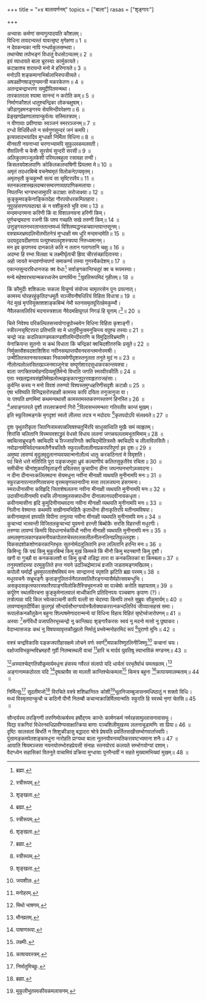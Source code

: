 +++
title = "०४ बालावर्णनम्"
topics = ["बाला"]
rasas = ["शृङ्गारः"]

+++
  
अभ्यासः कर्मणां सम्यगुत्पादयति कौशलम्।  
विधिना तावदभ्यस्तं यावत्सृष्ट मृगेक्षणा॥ 1 ॥  
न देवकन्यका नापि गन्धर्वकुलसम्भवा।  
तथाप्येषा तपोभङ्गं विधातुं वेधसोऽप्यलम्॥ 2 ॥  
इयं व्याधायते बाला भ्रूरस्याः कार्मुकायते।  
कटाक्षाश्च शरायन्ते मनो मे हरिणायते॥ 3 ॥  
मनोऽपि शङ्कमानाभिर्बालाभिरुपजीव्यते।  
अषडक्षीणषाड्गुण्यमन्त्री मकरकेतनः॥ 4 ॥  
अतन्द्रचन्द्राभरणा समुद्दीपितमन्मथा।  
तारकातरला श्यामा सानन्दं न करोति कम्॥ 5 ॥  
निर्माणकौशलं धातुश्चन्द्रिका लोकचक्षुषाम्।  
क्रीडागृहमनङ्गस्य सेयमिन्दीवरेक्षणा॥ 6 ॥  
प्रेङ्खणप्रेक्षणालापान्कुर्वत्यः सस्मितत्रपम्।  
न वीणायाः प्रवीणायाः स्वञ्जनं स्मररञ्जनम्॥ 7 ॥  
दग्धो विधिर्विधत्ते न सर्वगुणसुन्दरं जनं कमपि।  
इत्यपवादभयादिव मुग्धाक्षी निर्मिता विधिना॥ 8 ॥  
मीनवती नयनाभ्यां चरणाभ्यामपि सुफुल्लकमलवती।  
शैवालिनी च केशैः सुरसेयं सुन्दरी सरसी॥ 9 ॥  
अलिकुलमञ्जुलकेशी परिमलबहुला रसावहा तन्वी।  
किसलयपेशलपाणिः कोकिलकलभाषिणी प्रियतमा मे॥ 10 ॥  
अमृतं तदधरबिम्बे वचनेष्वमृतं विलोकनेऽप्यमृतम्।  
अमृतभृतौ कुचकुम्भौ सत्यं सा सृष्टिरपरैव॥ 11 ॥  
स्तनकलशस्खलदम्बरसम्वरणव्यग्रपाणिकमलायाः।  
निपतन्ति भाग्यभाजामुपरि कटाक्षाः सरोजाक्ष्याः॥ 12 ॥  
कुङ्कुमपङ्केनाङ्कितदेहा गौरपयोधरकम्पितहारा।  
नूपुरहंसरणत्पदपद्मा कं न वशीकुरुते भुवि रामा॥ 13 ॥  
मन्दमन्दगमना करिणी किं वा विशालनयना हरिणी किम्।  
पूर्णचन्द्रमदना रजनी किं पश्य गच्छति सखे तरुणी किम्॥ 14 ॥  
उत्तुङ्गस्तनभरतान्ततान्तमध्यं विश्लिष्यद्धनकचवान्तवान्तसूनम्।  
वक्त्राब्जभ्रमदलिभीतभीतनेत्रं मुग्धाक्षी मम धुरि मन्दमन्दमेति॥ 15 ॥  
उदयदुदयदीक्षणाय पत्युश्चपलदृशस्त्रपया निरुध्यमानम्।  
मन इव कृपणस्य दानकाले कति न ततान गतागतानि चक्षुः॥ 16 ॥  
अदम्भा हि रम्भा विलक्षा च लक्ष्मीर्घृताची ह्रिया चीरसंच्छादितास्या।  
अहो जायते मन्दवर्णाप्यपर्णा समाकर्ण्य तस्या गुणस्यैकदेशम्॥ 17 ॥  
एकान्तसुन्दरविधानजडः क्व वेधाः[^1] सर्वाङ्गकान्तिचतुरं क्व च रूपमस्याः।  
मन्ये महेश्वरभयान्मकरध्वजेन प्राणार्थिना [^2]युवतिरूपमिदं गृहीतम्॥ 18 ॥  


[^1]: ब्रह्मा.


[^2]: स्त्रीरूपम्.
 
किं कौमुदीः शशिकलाः सकला विचूर्ण्य संयोज्य चामृतरसेन पुनः प्रयत्नात्।  
कामस्य घोरहरहुंकृतिदग्धमूर्तेः सञ्जीवनौषधिरियं विहिता विधात्रा॥ 19 ॥  
नेदं मुखं मृगवियुक्तशशाङ्कबिम्बं नेमौ स्तनावमृतपूरितहेमकुम्भौ।  
नैवैलकावलिरियं मदनास्त्रशाला नैवेदमक्षियुगलं निगडं हि यूनाम्।[^3]॥ 20 ॥  


[^3]: शृङ्खला.
 
चित्ते निवेश्य परिकल्पितसत्त्वयोगान्रूपोच्चयेन विधिना विहिता कृशाङ्गी।  
स्त्रीरत्नसृष्टिरपरा प्रतिभाति सा मे धातुर्विभुत्वमनुचिन्त्य वपुश्च तस्याः॥ 21 ॥  
चन्द्रो जडः कदलिकाण्डमकाण्डशीतमिन्दीवराणि च विमुद्रितविभ्रमाणि।  
येनाक्रियन्त सुतनोः स कथं विधाता किं चन्द्रिकां क्वचिदशीतरुचिः प्रसूते॥ 22 ॥  
निर्मुक्तसैशवदशाशिशिरा नवीनसम्प्राप्तयौवनवसन्तमनोरमश्रीः।  
उन्मीलितस्तननवस्तबका निकाममेणीदृशस्तनुलता तनुते मुदं नः॥ 23 ॥  
नीलोत्पलोल्लसितखञ्जनमञ्जुनेत्रा सम्पूर्णशारदसुधाकरकान्तवक्त्रा।  
बाला जगत्त्रितयमोहनदिव्यमूर्तिर्मन्ये विभाति जगति स्मरवीरकीर्तिः॥ 24 ॥  
एताः स्खलद्वलयसंहृतिमेखलोत्थझङ्कारनूपुररवाहृतराजहंसाः।  
कुर्वन्ति कस्य न मनो विवशं तरुण्यो विश्वस्तमुग्धहरिणीसदृशैः कटाक्षैः॥ 25 ॥  
एषा भविष्यति विनिद्रसरोरुहाक्षी कामस्य कापि दयिता तनुजानुजा वा।  
यः पश्यति क्षणमिमां कथमन्यथासौ कामस्तमस्तकरुणस्तरुणं हिनस्ति॥ 26 ॥  
[^1]अपाङ्गतरले दृशौ तरलवक्रवर्णा गिरो [^2]विलासभरमन्थरा गतिरतीव कान्तं मुखम्।  
इति स्फुरितमङ्गके मृगदृशां स्वतो लीलया तदत्र न मदोदयः [^3]कृतपदोऽपि संलक्ष्यते॥ 27 ॥  


[^1]: नेत्रप्रान्तचञ्चले.


[^2]: विलासभरेण मन्थरा मन्दा गतिः.


[^3]: कृतस्थितिः.
 
दृशः पृथुतरीकृता जितनिजाब्जपत्त्रत्विषश्चतुर्भिरपि साधुसाध्विति मुखैः समं व्याहृतम्।  
शिरांसि चलितानि विस्मयवशाद्ध्रुवं वेधसो विधाय ललनां जगत्त्रयललामभूतामिमाम्॥ 28 ॥  
क्वचित्सभ्रूभङ्गैः क्वचिदपि च लज्जापरिणतैः क्वचिद्भीतित्रस्तैः क्वचिदपि च लीलाविलसितैः।  
नवोढानामेभिर्वदनकमलैर्नेत्रचलितैः स्फुरल्लीलालीनाप्रकरपरिपूर्णा इव दृशः॥ 29 ॥  
अमुष्या लावण्यं मृदुलमृदुलानप्यवयवान्मनोलौल्यं धातुः करकठिनतां मे विमृशति।  
पदं चित्ते धत्ते मतिरिति पुरा पङ्कजभुवा ध्रुवं कल्याणीयं कलितसुकृतैरेव रचिता॥ 30 ॥  
समीचीना चीनांशुकपरिवृताङ्गी प्रविलसत् कुचापीना हीना जघनघनभागेऽब्जवदना।  
न दीना दीनान्तःकलितमदना सेयमधुना नवीना मीनाक्षी व्यथयति मुनीनामपि मनः॥ 31 ॥  
स्फुरन्नानारत्नारुणितवसना वृत्तमसृणस्तनापीना मत्ता तरलजघना हंसगमना।  
स्मराधीनासीना कविहृदि जिताशेषललना नवीना मीनाक्षी व्यथयति मुनीनामपि मनः॥ 32 ॥  
उदासीनालीनामपि वचसि लीनातमुलसत्त्रपाधीना दीनालपनपदवीनायकधृता।  
कवीनामासीना हृदि कुमुदिनीनाथवदना नवीना मीनाक्षी व्यथयति मुनीनामपि मनः॥ 33 ॥  
निलीना वेश्मान्तः कथमपि सखीनामभिहितैः कृताधीना हीनाकृतिरपि मतीनामविषया।  
कवीनामज्ञत्वं ज्ञपयति विपीना तनुतया नवीना मीनाक्षी व्यथयति मुनीनामपि मनः॥ 34 ॥  
कुचाभ्यां भास्वन्ती विजितलकुचाभ्यां युवमनो हरन्ती बिब्बोकैः सरसि विहरन्ती मधुरगीः।  
तरुण्या लावण्यं किमपि विदधानार्भकविधौ नवीना मीनाक्षी व्यथयति मुनीनामपि मनः॥ 35 ॥  
अमलमृणालकाण्डकमनीयकपोलरुचेस्तरलसलीलनीलनलिनप्रतिफुल्लदृशः।  
 विकसदशोकशोणकरकान्तिभृतः सुतनोर्मदलुलितानि हन्त ललितानि हरन्ति मनः॥ 36 ॥  
किमिन्दुः किं पद्मं किमु मुकुरबिम्बं किमु मुखं किमब्जे किं मीनौ किमु मदनबाणौ किमु दृशौ।  
खगौ वा गुच्छौ वा कनककलशौ वा किमु कुचौ तडिद्वा तारा वा कनकलितकां वा किमबला॥ 37 ॥  
तनुस्पर्शादस्या दरमुकुलिते हन्त नयने उदञ्चिद्रोमाञ्चं व्रजति जडतामङ्गमखिलम्।  
कपोलौ घर्मार्द्रौ ध्रुवमुपरताशेषविषयं मनः सान्द्रानन्दं स्पृशति झटिति ब्रह्म परमम्॥ 38 ॥  
मधुरवचनैः सभ्रूभङ्गैः कृताङ्गुलितर्जनैरलसवलितैरङ्गन्यासैर्महोत्सवबन्धुभिः। असकृदसकृत्स्फारस्फारैरपाङ्गविलोकितैस्त्रिभुवनजये सा पञ्चेषोः करोति सहायताम्॥ 39 ॥  
कर्पूरेण स्थलविरचना कुङ्कुमेनालवालं माध्वीकानि प्रतिदिनपयः पञ्चबाणः कृपाणः (?)।  
तत्रोत्पन्ना यदि किल भवेत्काञ्चनी कापि वल्ली सा चेदस्याः किमपि लभते सुब्रुवः सौकुमार्यम्॥ 40 ॥  
लावण्यामृतदीर्घिका कुलगृहं सौन्दर्यसौभाग्ययोस्त्रैलोक्याकररत्नकन्दलिरियं जीव्यात्सहस्रं समाः।  
रूपालोकनकौतुकेन बहुना शिल्पश्रमेणादरान्मन्ये यां विधिना विहाय विहितं सृष्टेर्घ्वजारोपणम्॥ 41 ॥  
अस्याः [^1]सर्गविधौ प्रजापतिरभूच्चन्द्रो नु कान्तिप्रदः शृङ्गारैकरसः स्वयं नु मदनो मासो नु पुष्पाकरः।  
वेदाभ्यासजडः कथं नु विषयव्यावृत्तकौतूहलो निर्मातुं प्रभवेन्मनोहरमिदं रूपं [^2]पुराणो मुनिः॥ 42 ॥  


[^1]: उत्पत्तिविधाने.


[^2]: जीर्णः.
 
वक्त्रं चन्द्रविकासि पङ्कजपरीहासक्षमे लोचने वर्णः स्वर्ण[^3]मपाकरिष्णुरलिनीजिष्णुः[^4] कचानां चयः।  
वक्षोजाविभकुम्भविभ्रमहरौ गुर्वी नितम्बस्थली वाचां [^5]हारि च मार्दवं युवतिषु स्वाभाविकं मण्डनम्॥ 43 ॥  


[^3]: तुच्छं कुर्वन्.


[^4]: जयशीलः.


[^5]: मनोहरम्.
 
[^6]अस्याश्चेद्गतिसौकुमार्यमधुना हंसस्य गर्वैरलं संलापो यदि धार्यतां परभृतैर्वाचं यमत्वव्रतम्।[^7]  
अङ्गानामकठोरता यदि [^8]दृषत्प्रायैव सा मालती कान्तिश्चेत्कमला[^9] किमत्र बहुना [^10]कापायमालम्बताम्॥ 44 ॥  


[^6]: मिथो भाषणम्.


[^7]: मौनव्रतम्.


[^8]: पाषाणरूपा.


[^9]: लक्ष्मीः.


[^10]: काषायवस्त्रम्.
 
निर्मित्सुः[^11] सुदतीमजो[^12] विरचिते वक्त्रे शशिभ्रान्तितः कोशी[^13]भूतनिजाम्बुजासनमधिष्ठातुं न शक्तो विधिः।  
मध्यं विस्मृतवान्कुचौ च कठिनौ पीनौ नितम्बौ कचान्वक्रान्निर्मितवान्मतिः स्फुरति हि स्वस्थे नृणां चेतसि॥ 45 ॥  


[^11]: निर्मातुमिच्छुः.


[^12]: ब्रह्मा.


[^13]: मुकुलीभूतस्वकीयकमलासनम्.
 
सौन्दर्यस्य तरङ्गिणी तरुणिमोत्कर्षस्य हर्षोद्गमः कान्तेः कार्मणकर्म नर्मरहसामुल्लासनावासभूः।  
विद्या वक्रगिरां विधेरनवधिप्रावीण्यसाक्षात्क्रिया बाणाः पञ्चशिलीमुखस्य ललनाचूडामणिः सा प्रिया॥ 46 ॥  
दृष्टिः सालसतां बिभर्ति न शिशुक्रीडासु बद्धादरा श्रोत्रे प्रेषयति प्रवर्तितसखीसम्भोगवार्तास्वपि।  
पुंसामङ्कमपेतशङ्कमधुना नारोहति प्राग्यथा बाला नूतनयौवनव्यतिकरावष्टभ्यमाना शनैः॥ 47 ॥  
आयाति श्रियमञ्जसा नयनयोरम्भोरुहप्रेयसी संनाहः स्तनयोरयं कलयते सम्भोगयोग्यां दशाम्।  
वैदग्ध्येन सहासिकां वितनुते वाचामियं प्रक्रिया मुग्धायाः पुनरैन्दवीं न सहते मुख्यामभिख्यां मुखम्॥ 48 ॥  
